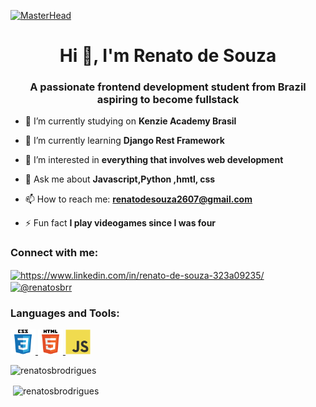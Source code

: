 [![MasterHead](https://media.istockphoto.com/vectors/javascript-concept-banner-header-vector-id1133769470?k=20&m=1133769470&s=170667a&w=0&h=OOBjRHlPWE17e66Vz21t9F3PhwryIDHrdXuYNFkqdiU=)](https://www.linkedin.com/in/renato-de-souza-323a09235/)
<h1 align="center">Hi 👋, I'm Renato de Souza</h1>
<h3 align="center">A passionate frontend development student from Brazil aspiring to become fullstack</h3>

- 📘 I’m currently studying on **Kenzie Academy Brasil**

- 🌱 I’m currently learning **Django Rest Framework**

- 👀 I’m interested in **everything that involves web development**

- 💬 Ask me about **Javascript,Python ,hmtl, css**

- 📫 How to reach me: **renatodesouza2607@gmail.com**

- ⚡ Fun fact **I play videogames since I was four**

<h3 align="left">Connect with me:</h3>
<p align="left">
<a href="https://www.linkedin.com/in/renato-de-souza-323a09235/" target="blank"><img align="center" src="https://raw.githubusercontent.com/rahuldkjain/github-profile-readme-generator/master/src/images/icons/Social/linked-in-alt.svg" alt="https://www.linkedin.com/in/renato-de-souza-323a09235/" height="30" width="40" /></a>
<a href="https://instagram.com/renatosbrr" target="blank"><img align="center" src="https://raw.githubusercontent.com/rahuldkjain/github-profile-readme-generator/master/src/images/icons/Social/instagram.svg" alt="@renatosbrr" height="30" width="40" /></a>
</p>

<h3 align="left">Languages and Tools:</h3>
<p align="left"> <a href="https://www.w3schools.com/css/" target="_blank" rel="noreferrer"> <img src="https://raw.githubusercontent.com/devicons/devicon/master/icons/css3/css3-original-wordmark.svg" alt="css3" width="40" height="40"/> </a> <a href="https://www.w3.org/html/" target="_blank" rel="noreferrer"> <img src="https://raw.githubusercontent.com/devicons/devicon/master/icons/html5/html5-original-wordmark.svg" alt="html5" width="40" height="40"/> </a> <a href="https://developer.mozilla.org/en-US/docs/Web/JavaScript" target="_blank" rel="noreferrer"> <img src="https://raw.githubusercontent.com/devicons/devicon/master/icons/javascript/javascript-original.svg" alt="javascript" width="40" height="40"/> </a> </p>

<p><img align="left" src="https://github-readme-stats.vercel.app/api/top-langs?username=renatosbrodrigues&show_icons=true&theme=tokyonight&title_color=800080&text_color=ffffff&bg_color=000000&locale=en&layout=compact" alt="renatosbrodrigues" /></p>
 &nbsp
<p>&nbsp;<img align="center" src="https://github-readme-stats.vercel.app/api?username=renatosbrodrigues&show_icons=true&theme=tokyonight&title_color=800080&text_color=ffffff&bg_color=000000&locale=en" alt="renatosbrodrigues" /></p>


